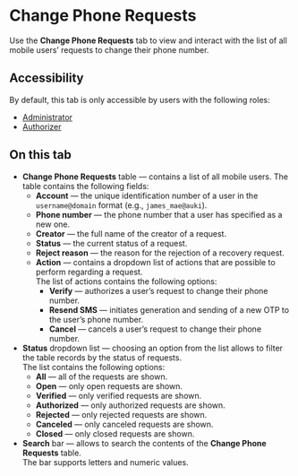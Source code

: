 # Change Phone Requests

Use the **Change Phone Requests** tab to view and interact with the list of all mobile users’ requests to change their phone number.

## Accessibility

By default, this tab is only accessible by users with the following roles:
- [Administrator](../roles.md#administrator)
- [Authorizer](../roles.md#authorizer)

## On this tab

- **Change Phone Requests** table — contains a list of all mobile users. The table contains the following fields:
  - **Account** — the unique identification number of a user in the `username@domain` format (e.g., `james_mae@auki`).
  - **Phone number** — the phone number that a user has specified as a new one.
  - **Creator** — the full name of the creator of a request.
  - **Status** — the current status of a request.
  - **Reject reason** — the reason for the rejection of a recovery request.
  - **Action** — contains a dropdown list of actions that are possible to perform regarding a request.  
    The list of actions contains the following options:
      - **Verify** — authorizes a user’s request to change their phone number.
      - **Resend SMS** — initiates generation and sending of a new OTP to the user’s phone number.
      - **Cancel** — cancels a user’s request to change their phone number.
- **Status** dropdown list — choosing an option from the list allows to filter the table records by the status of requests.  
  The list contains the following options:
  - **All** — all of the requests are shown.
  - **Open** — only open requests are shown.
  - **Verified** — only verified requests are shown.
  - **Authorized** — only authorized requests are shown.
  - **Rejected** — only rejected requests are shown.
  - **Canceled** — only canceled requests are shown.
  - **Closed** — only closed requests are shown.
- **Search** bar — allows to search the contents of the **Change Phone Requests** table.  
  The bar supports letters and numeric values.
